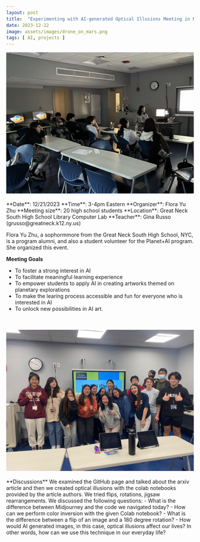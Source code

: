 ```yaml
---
layout: post
title:  "Experimenting with AI-generated Optical Illusions Meeting in NYC"
date: 2023-12-22
image: assets/images/drone_on_mars.png
tags: [ AI, projects ]
---
```

<img src="/assets/images/f1.png" class="img-fluid" alt="" />
<br/>
<br/>
**Date**: 12/21/2023   
**Time**: 3-4pm Eastern   
**Organizer**: Flora Yu Zhu   
**Meeting size**: 20 high school students   
**Location**: Great Neck South High School Library Computer Lab   
**Teacher**: Gina Russo (grusso@greatneck.k12.ny.us)

Flora Yu Zhu, a sophormmore from the Great Neck South High School, NYC, is a program alumni, and also a student volunteer for the Planet+AI program. She organized this event.

**Meeting Goals**
- To foster a strong interest in AI
- To facilitate meaningful learning experience
- To empower students to apply AI in creating artworks themed on planetary explorations
- To make the learing process accessible and fun for everyone who is interested in AI
- To unlock new possibilities in AI art.
<br/>
<br/>
<img src="/assets/images/f2.png" class="img-fluid" alt="" />
<br/>
<br/>
**Discussions**   
We examined the GitHub page and talked about the arxiv article and then we created optical illusions with the colab notebooks provided by the article authors. We tried flips, rotations, jigsaw rearrangements. We discussed the following questions:
- What is the difference between Midjourney and the code we navigated today?
- How can we perform color inversion with the given Colab notebook?
- What is the difference between a flip of an image and a 180 degree rotation? 
- How would AI generated images, in this case, optical illusions affect our lives? In other words, how can we use this technique in our everyday life?


